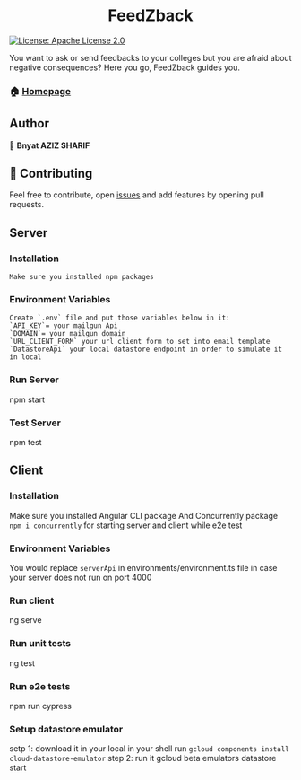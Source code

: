 <h1 align="center"> FeedZback </h1>
<p>
  <a href="#" target="_blank">
    <img alt="License: Apache License 2.0" src="https://img.shields.io/badge/License-Apache License 2.0-yellow.svg" />
  </a>
</p>
 You want to ask or send feedbacks to your colleges but you are afraid about negative consequences? Here you go, FeedZback guides you.

### 🏠 [Homepage](https://feedzback.zenika.com)

## Author

👤 **Bnyat AZIZ SHARIF**


## 🤝 Contributing

Feel free to contribute, open [issues](https://github.com/Zenika/feedzback/issues) and add features by opening pull requests.


## Server
 ### Installation
    Make sure you installed npm packages
 ### Environment Variables
    Create `.env` file and put those variables below in it:
    `API_KEY`= your mailgun Api
    `DOMAIN`= your mailgun domain
    `URL_CLIENT_FORM` your url client form to set into email template
    `DatastoreApi` your local datastore endpoint in order to simulate it in local
 ### Run Server
   npm start
 ### Test Server
   npm test
  
## Client
 ### Installation
   Make sure you installed Angular CLI package
   And Concurrently package `npm i concurrently` for starting server and client while e2e test
 ### Environment Variables
   You would replace `serverApi` in environments/environment.ts file in case your server does not run on port 4000
 ### Run client
   ng serve
 ### Run unit tests
  ng test
 ### Run e2e tests
  npm run cypress
 ### Setup datastore emulator
  setp 1: download it in your local
in your shell run `gcloud components install cloud-datastore-emulator`
  step 2: run it
  gcloud beta emulators datastore start
   
